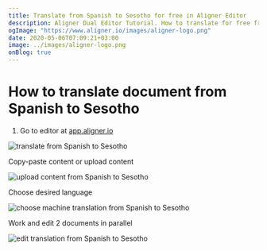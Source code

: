 ```yaml
---
title: Translate from Spanish to Sesotho for free in Aligner Editor
description: Aligner Dual Editor Tutorial. How to translate for free from Spanish to Sesotho. Aligner is multilingual document management platform. 
ogImage: "https://www.aligner.io/images/aligner-logo.png"
date: 2020-05-06T07:09:21+03:00
image: ../images/aligner-logo.png
onBlog: true
---
```


# How to translate document from Spanish to Sesotho

1. Go to editor at [app.aligner.io](https://app.aligner.io "Aligner App web page")

![translate from Spanish to Sesotho](../aligner-blank-editor.png "translate from Spanish to Sesotho")

Copy-paste content or upload content

![upload content from Spanish to Sesotho](../aligner-uploaded-document.png "upload content from Spanish to Sesotho")

Choose desired language

![choose machine translation from Spanish to Sesotho](../aligner-language-dropdown.png "choose machine translation from Spanish to Sesotho")

Work and edit 2 documents in parallel

![edit translation from Spanish to Sesotho](../aligner-double-sitded-editor.png "edit translation from Spanish to Sesotho")


